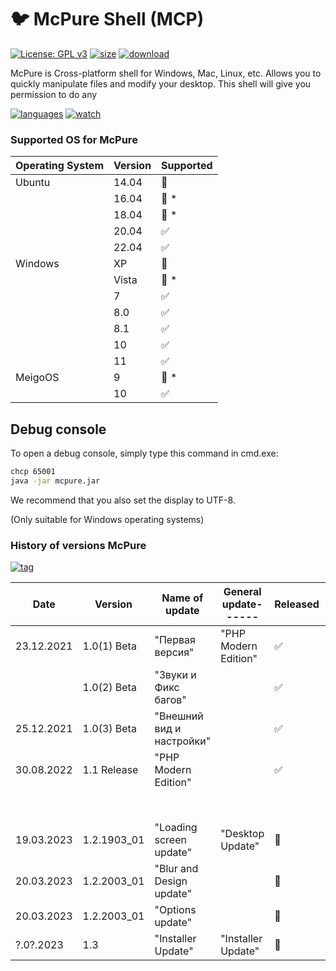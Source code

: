 # :bird: McPure Shell (MCP)

[![License: GPL v3](https://img.shields.io/github/license/pterodactyl-installer/pterodactyl-installer)](LICENSE)
[![size](https://4.vercel.app/static/size/555/6.22MB/b36d41?icon=size)](src/Badge.php/)
[![download](https://4.vercel.app/static/download/555/73/a4a61d?icon=download)](../../)

McPure is Cross-platform shell for Windows, Mac, Linux, etc. Allows you to quickly manipulate files and modify your desktop. This shell will give you permission to do any

[![languages](https://4.vercel.app/static/language/555/php/007EC6?icon=language)](../../search?l=php)
[![watch](https://4.vercel.app/static/watch/555/18K/28a745?icon=watch)](../../watchers)

### Supported OS for McPure

| Operating System | Version | Supported          |
| ---------------- | ------- | ------------------ |
| Ubuntu           | 14.04   | :red_circle:       |
|                  | 16.04   | :red_circle: \*    |
|                  | 18.04   | :red_circle: \*    |
|                  | 20.04   | :white_check_mark: |
|                  | 22.04   | :white_check_mark: |
| Windows          | XP      | :red_circle:       |
|                  | Vista   | :red_circle: \*    |
|                  | 7       | :white_check_mark: |
|                  | 8.0     | :white_check_mark: |
|                  | 8.1     | :white_check_mark: |
|                  | 10      | :white_check_mark: |
|                  | 11      | :white_check_mark: |
| MeigoOS          | 9       | :red_circle: \*    |
|                  | 10      | :white_check_mark: |

## Debug console

To open a debug console, simply type this command in cmd.exe:

```bash
chcp 65001
java -jar mcpure.jar
```
We recommend that you also set the display to UTF-8.

(Only suitable for Windows operating systems)

### History of versions McPure

[![tag](https://4.vercel.app/static/tag/555/V1.2.2003_01/84bf96?icon=tag)](../../releases)

| Date             | Version        | Name of update            | General update------ | Released           | Size of the update |
| ---------------- | -------------- | ------------------------- | -------------------- | ------------------ | ------------------ |
| 23.12.2021       | 1.0(1) Beta    | "Первая версия"           | "PHP Modern Edition" | :white_check_mark: | 106MB              |
|                  | 1.0(2) Beta    | "Звуки и Фикс багов"      |                      | :white_check_mark: | 107MB              |
| 25.12.2021       | 1.0(3) Beta    | "Внешний вид и настройки" |                      | :white_check_mark: | 156MB              |
| 30.08.2022       | 1.1 Release    | "PHP Modern Edition"      |                      | :white_check_mark: | 6,22MB (installer) |
|                  |                |                           |                      |                    | ~175 MB (shell)    |
| 19.03.2023       | 1.2.1903_01    | "Loading screen update"   | "Desktop Update"     | :red_circle:       | ~150MB             |
| 20.03.2023       | 1.2.2003_01    | "Blur and Design update"  |                      | :red_circle:       | ~150MB             |
| 20.03.2023       | 1.2.2003_01    | "Options update"          |                      | :red_circle:       | ~160MB             |
| ?.0?.2023        | 1.3            | "Installer Update"        | "Installer Update"   | :red_circle:       | ~200MB             |
